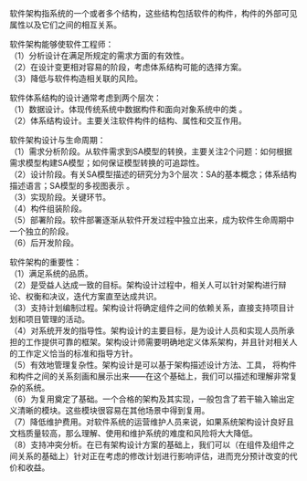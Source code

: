 软件架构指系统的一个或者多个结构，这些结构包括软件的构件，构件的外部可见属性以及它们之间的相互关系。

软件架构能够使软件工程师：  
（1）分析设计在满足所规定的需求方面的有效性。  
（2）在设计变更相对容易的阶段，考虑体系结构可能的选择方案。  
（3）降低与软件构造相关联的风险。  

软件体系结构的设计通常考虑到两个层次：  
（1）数据设计。体现传统系统中数据构件和面向对象系统中的类 。  
（2）体系结构设计。主要关注软件构件的结构、属性和交互作用。  

软件架构设计与生命周期：  
（1）需求分析阶段。从软件需求到SA模型的转换，主要关注2个问题：如何根据需求模型构建SA模型；如何保证模型转换的可追踪性。  
（2）设计阶段。有关SA模型描述的研究分为3个层次：SA的基本概念；体系结构描述语言；SA模型的多视图表示  。  
（3）实现阶段。关键环节。  
（4）构件组装阶段。  
（5）部署阶段。软件部署逐渐从软件开发过程中独立出来，成为软件生命周期中一个独立的阶段。  
（6）后开发阶段。  

软件架构的重要性：  
（1）满足系统的品质。  
（2）是受益人达成一致的目标。架构设计过程中，相关人可以针对架构进行辩论、权衡和决议，迭代方案直至达成共识。  
（3）支持计划编制过程。架构设计将确定组件之间的依赖关系，直接支持项目计划和项目管理的活动。  
（4）对系统开发的指导性。架构设计的主要目标，是为设计人员和实现人员所承担的工作提供可靠的框架。架构设计师需要明确地定义体系架构，并且针对相关人的工作定义恰当的标准和指导方针。  
（5）有效地管理复杂性。架构设计是可以基于架构描述设计方法、工具， 将构件和构件之间的关系刻画和展示出来——在这个基础上，我们可以描述和理解非常复杂的系统。   
（6）为复用奠定了基础。一个合格的架构及其实现，一般包含了若干输入输出定义清晰的模块。这些模块很容易在其他场景中得到复用。  
（7）降低维护费用。对软件系统的运营维护人员来说，如果系统架构设计良好且文档质量较高，那么理解、使用和维护系统的难度和风险将大大降低。  
（8）支持冲突分析。在已有架构设计方案的基础上，我们可以（在组件及组件之间关系的基础上）针对正在考虑的修改计划进行影响评估，进而充分预计改变的代价和收益。  